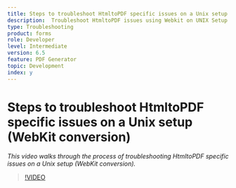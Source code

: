 ```yaml
---
title: Steps to troubleshoot HtmltoPDF specific issues on a Unix setup (WebKit conversion)
description:  Troubleshoot HtmltoPDF issues using Webkit on UNIX Setup.
type: Troubleshooting
product: forms 
role: Developer 
level: Intermediate  
version: 6.5
feature: PDF Generator 
topic: Development   
index: y
---
```

# Steps to troubleshoot HtmltoPDF specific issues on a Unix setup (WebKit conversion)

*This video walks through the process of troubleshooting HtmltoPDF specific issues on a Unix setup (WebKit conversion).*

>[!VIDEO](https://video.tv.adobe.com/v/335548?quality=9&learn=on)

